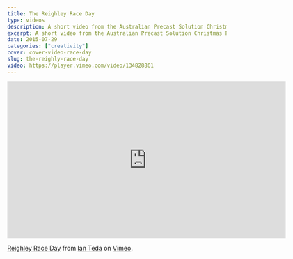 ```yaml
---
title: The Reighley Race Day
type: videos
description: A short video from the Australian Precast Solution Christmas Party 2014.
excerpt: A short video from the Australian Precast Solution Christmas Party 2014.
date: 2015-07-29
categories: ["creativity"]
cover: cover-video-race-day
slug: the-reighly-race-day
video: https://player.vimeo.com/video/134828861
---
```


<iframe src="https://player.vimeo.com/video/134828861" width="640" height="360" frameborder="0" webkitallowfullscreen mozallowfullscreen allowfullscreen></iframe> <p><a href="https://vimeo.com/134828861">Reighley Race Day</a> from <a href="https://vimeo.com/ianteda">Ian Teda</a> on <a href="https://vimeo.com">Vimeo</a>.</p>